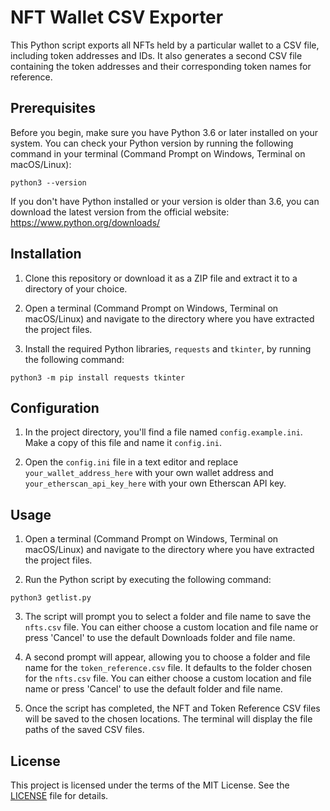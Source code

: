 # NFT Wallet CSV Exporter

This Python script exports all NFTs held by a particular wallet to a CSV file, including token addresses and IDs. It also generates a second CSV file containing the token addresses and their corresponding token names for reference.

## Prerequisites

Before you begin, make sure you have Python 3.6 or later installed on your system. You can check your Python version by running the following command in your terminal (Command Prompt on Windows, Terminal on macOS/Linux):

`python3 --version`

If you don't have Python installed or your version is older than 3.6, you can download the latest version from the official website: https://www.python.org/downloads/

## Installation

1. Clone this repository or download it as a ZIP file and extract it to a directory of your choice.

2. Open a terminal (Command Prompt on Windows, Terminal on macOS/Linux) and navigate to the directory where you have extracted the project files.

3. Install the required Python libraries, `requests` and `tkinter`, by running the following command:

`python3 -m pip install requests tkinter`

## Configuration

1. In the project directory, you'll find a file named `config.example.ini`. Make a copy of this file and name it `config.ini`.

2. Open the `config.ini` file in a text editor and replace `your_wallet_address_here` with your own wallet address and `your_etherscan_api_key_here` with your own Etherscan API key.

## Usage

1. Open a terminal (Command Prompt on Windows, Terminal on macOS/Linux) and navigate to the directory where you have extracted the project files.

2. Run the Python script by executing the following command:

`python3 getlist.py`

3. The script will prompt you to select a folder and file name to save the `nfts.csv` file. You can either choose a custom location and file name or press 'Cancel' to use the default Downloads folder and file name.

4. A second prompt will appear, allowing you to choose a folder and file name for the `token_reference.csv` file. It defaults to the folder chosen for the `nfts.csv` file. You can either choose a custom location and file name or press 'Cancel' to use the default folder and file name.

5. Once the script has completed, the NFT and Token Reference CSV files will be saved to the chosen locations. The terminal will display the file paths of the saved CSV files.

## License

This project is licensed under the terms of the MIT License. See the [LICENSE](LICENSE) file for details.
